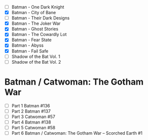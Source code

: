 - [ ] Batman - One Dark Knight
- [X] Batman - City of Bane
- [ ] Batman - Their Dark Designs
- [X] Batman - The Joker War
- [X] Batman - Ghost Stories
- [X] Batman - The Cowardly Lot
- [x] Batman - Fear State
- [X] Batman - Abyss
- [x] Batman - Fail Safe
- [ ] Shadow of the Bat Vol. 1
- [ ] Shadow of the Bat Vol. 2

# Batman / Catwoman: The Gotham War                      
- [ ] Part 1 Batman #136                                                                   
- [ ] Part 2 Batman #137                                                                   
- [ ] Part 3 Catwoman #57                                                                  
- [ ] Part 4 Batman #138                                                                   
- [ ] Part 5 Catwoman #58                                                                  
- [ ] Part 6 Batman / Catwoman: The Gotham War – Scorched Earth #1   
